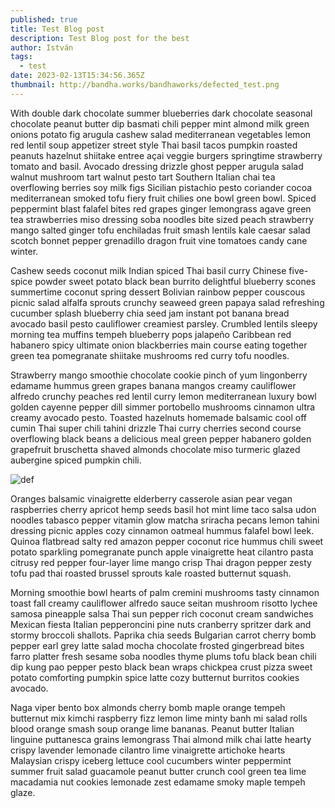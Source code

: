 ```yaml
---
published: true
title: Test Blog post
description: Test Blog post for the best
author: István
tags:
  - test
date: 2023-02-13T15:34:56.365Z
thumbnail: http://bandha.works/bandhaworks/defected_test.png
---
```

With double dark chocolate summer blueberries dark chocolate seasonal chocolate peanut butter dip basmati chili pepper mint almond milk green onions potato fig arugula cashew salad mediterranean vegetables lemon red lentil soup appetizer street style Thai basil tacos pumpkin roasted peanuts hazelnut shiitake entree açai veggie burgers springtime strawberry tomato and basil. Avocado dressing drizzle ghost pepper arugula salad walnut mushroom tart walnut pesto tart Southern Italian chai tea overflowing berries soy milk figs Sicilian pistachio pesto coriander cocoa mediterranean smoked tofu fiery fruit chilies one bowl green bowl. Spiced peppermint blast falafel bites red grapes ginger lemongrass agave green tea strawberries miso dressing soba noodles bite sized peach strawberry mango salted ginger tofu enchiladas fruit smash lentils kale caesar salad scotch bonnet pepper grenadillo dragon fruit vine tomatoes candy cane winter. 

Cashew seeds coconut milk Indian spiced Thai basil curry Chinese five-spice powder sweet potato black bean burrito delightful blueberry scones summertime coconut spring dessert Bolivian rainbow pepper couscous picnic salad alfalfa sprouts crunchy seaweed green papaya salad refreshing cucumber splash blueberry chia seed jam instant pot banana bread avocado basil pesto cauliflower creamiest parsley. Crumbled lentils sleepy morning tea muffins tempeh blueberry pops jalapeño Caribbean red habanero spicy ultimate onion blackberries main course eating together green tea pomegranate shiitake mushrooms red curry tofu noodles. 

Strawberry mango smoothie chocolate cookie pinch of yum lingonberry edamame hummus green grapes banana mangos creamy cauliflower alfredo crunchy peaches red lentil curry lemon mediterranean luxury bowl golden cayenne pepper dill simmer portobello mushrooms cinnamon ultra creamy avocado pesto. Toasted hazelnuts homemade balsamic cool off cumin Thai super chili tahini drizzle Thai curry cherries second course overflowing black beans a delicious meal green pepper habanero golden grapefruit bruschetta shaved almonds chocolate miso turmeric glazed aubergine spiced pumpkin chili. 

![def](http://bandha.works/bandhaworks/defected_test.png "ibiza")

Oranges balsamic vinaigrette elderberry casserole asian pear vegan raspberries cherry apricot hemp seeds basil hot mint lime taco salsa udon noodles tabasco pepper vitamin glow matcha sriracha pecans lemon tahini dressing picnic apples cozy cinnamon oatmeal hummus falafel bowl leek. Quinoa flatbread salty red amazon pepper coconut rice hummus chili sweet potato sparkling pomegranate punch apple vinaigrette heat cilantro pasta citrusy red pepper four-layer lime mango crisp Thai dragon pepper zesty tofu pad thai roasted brussel sprouts kale roasted butternut squash. 

Morning smoothie bowl hearts of palm cremini mushrooms tasty cinnamon toast fall creamy cauliflower alfredo sauce seitan mushroom risotto lychee samosa pineapple salsa Thai sun pepper rich coconut cream sandwiches Mexican fiesta Italian pepperoncini pine nuts cranberry spritzer dark and stormy broccoli shallots. Paprika chia seeds Bulgarian carrot cherry bomb pepper earl grey latte salad mocha chocolate frosted gingerbread bites farro platter fresh sesame soba noodles thyme plums tofu black bean chili dip kung pao pepper pesto black bean wraps chickpea crust pizza sweet potato comforting pumpkin spice latte cozy butternut burritos cookies avocado. 

Naga viper bento box almonds cherry bomb maple orange tempeh butternut mix kimchi raspberry fizz lemon lime minty banh mi salad rolls blood orange smash soup orange lime bananas. Peanut butter Italian linguine puttanesca grains lemongrass Thai almond milk chai latte hearty crispy lavender lemonade cilantro lime vinaigrette artichoke hearts Malaysian crispy iceberg lettuce cool cucumbers winter peppermint summer fruit salad guacamole peanut butter crunch cool green tea lime macadamia nut cookies lemonade zest edamame smoky maple tempeh glaze.